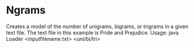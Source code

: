 # Ngrams


Creates a model of the number of unigrams, bigrams, or trigrams in a given text file. The text file in this example is Pride and Prejudice.
Usage: java Loader <inputfilename.txt> <uni/bi/tri>
